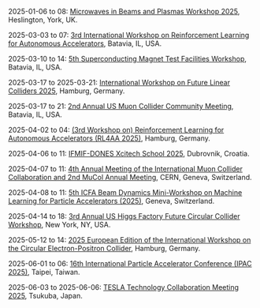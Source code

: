 2025-01-06 to 08: [Microwaves in Beams and Plasmas Workshop 2025](https://indico.ukaea.uk/event/364/ "The Microwaves in Beams and Plasmas Workshop 2025 explores the application of microwave technologies in plasma physics and beam dynamics. Key topics include microwave-driven plasma heating, diagnostics, and control in fusion research, as well as beam acceleration and manipulation in particle accelerators. The workshop fosters discussions on advanced microwave sources, wave-plasma interactions, and their roles in high-energy physics and fusion energy development."), Heslington, York, UK.

2025-03-03 to 07: [3rd International Workshop on Reinforcement Learning for Autonomous Accelerators](https://rl4aa.github.io/RL4AA25/ "The workshop explores reinforcement learning for autonomous accelerator control, focusing on beam optimization and stability. Topics include RL algorithms for particle accelerators, fault detection, and real-time control. Applications span synchrotrons and colliders, enhancing efficiency in high-energy physics experiments."), Batavia, IL, USA.

2025-03-10 to 14: [5th Superconducting Magnet Test Facilities Workshop](https://indico.psi.ch/event/16393/ "The workshop focuses on superconducting magnet technologies for accelerators. Topics include high-field magnets, cryogenics, and testing methodologies. Discussions cover applications in LHC upgrades and future colliders, emphasizing performance optimization and scalability for high-energy physics experiments."), Batavia, IL, USA.

2025-03-17 to 2025-03-21: [International Workshop on Future Linear Colliders 2025](https://lcws2025.org/ "LCWS25 focuses on future linear colliders, exploring particle physics experiments. Topics include Higgs precision measurements, top quark physics, and detector designs. Discussions cover technologies for ILC and CLIC, advancing high-energy physics capabilities."), Hamburg, Germany.

2025-03-17 to 21: [2nd Annual US Muon Collider Community Meeting](https://www.muoncollider.us/event_items_upcoming/2025-08-07/ "The meeting focuses on muon collider development, exploring accelerator technologies and physics potential. Topics include muon production, cooling, and high-luminosity collisions. Discussions cover precision Higgs measurements, new physics searches, and detector designs, advancing the feasibility of next-generation colliders."), Batavia, IL, USA.

2025-04-02 to 04: [(3rd Workshop on) Reinforcement Learning for Autonomous Accelerators (RL4AA 2025)](https://rl4aa.github.io/RL4AA25/ "RL4AA 2025 explores reinforcement learning for particle accelerators, focusing on control optimization, beam tuning, and fault detection. Topics include deep reinforcement learning, multi-agent systems, and applications in synchrotron light sources and colliders, emphasizing autonomous accelerator operations."), Hamburg, Germany.

2025-04-06 to 11: [IFMIF-DONES Xcitech School 2025](https://www.xcitech-school.org/ "Explores neutron source technologies for fusion. Topics include accelerator-driven systems, material irradiation, and computational methods for IFMIF-DONES and fusion energy applications."), Dubrovnik, Croatia.

2025-04-07 to 11: [4th Annual Meeting of the International Muon Collider Collaboration and 2nd MuCol Annual Meeting](https://indico.cern.ch/event/1507517/ "IMCC 2025 focuses on muon collider development, exploring accelerator technologies and physics potential. Topics include muon beam cooling, collider design, and detector systems. Discussions cover precision measurements and new physics searches, advancing next-generation collider technologies."), CERN, Geneva, Switzerland.

2025-04-08 to 11: [5th ICFA Beam Dynamics Mini-Workshop on Machine Learning for Particle Accelerators (2025)](https://indico.cern.ch/event/1382428/ "This workshop focuses on machine learning for particle accelerators, covering beam diagnostics, control optimization, and predictive maintenance. Topics include neural networks, reinforcement learning, and applications in synchrotrons and colliders, emphasizing AI-driven accelerator performance enhancements."), Geneva, Switzerland.

2025-04-14 to 18: [3rd Annual US Higgs Factory Future Circular Collider Workshop](https://indico.cern.ch/event/1410988/ "The workshop explores Higgs factory concepts, focusing on the Future Circular Collider. Topics include precision Higgs measurements, detector designs, and accelerator technologies. Discussions cover experimental strategies and theoretical implications for probing electroweak physics and beyond-Standard-Model phenomena."), New York, NY, USA.

2025-05-12 to 14: [2025 European Edition of the International Workshop on the Circular Electron-Positron Collider](https://indico.cern.ch/event/1411030/ "The CEPC workshop focuses on the Circular Electron-Positron Collider, exploring its potential for precision Higgs and electroweak measurements. Topics include collider design, detector technologies, and physics goals like top quark and Z boson studies. It discusses advancements in accelerator physics and experimental strategies."), Hamburg, Germany.

2025-06-01 to 06: [16th International Particle Accelerator Conference (IPAC 2025)](https://ipac25.org "IPAC 2025 focuses on particle accelerators, covering beam dynamics, synchrotron radiation, and accelerator technologies. Topics include linear colliders, free-electron lasers, and applications in nuclear physics and medical therapy, emphasizing advancements in accelerator design and performance."), Taipei, Taiwan.

2025-06-03 to 2025-06-06: [TESLA Technology Collaboration Meeting 2025](https://www.tesla-collaboration.org/meetings/ttc2025/ "TTC 2025 advances superconducting RF technology for particle accelerators. Topics include cavity design, cryogenics, and beam dynamics. Discussions cover applications in high-energy physics and future colliders, enhancing accelerator performance and efficiency."), Tsukuba, Japan.

